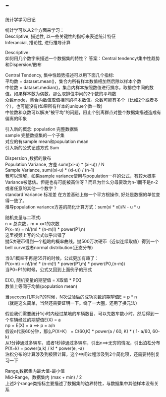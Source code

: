 # -
统计学学习日记

统计学可以从2个方面来学习：  
Descriptive, 描述性, 以一些关键性的指标来表述统计特征  
Inferancial, 推论性, 进行推导计算  

Descriptive:  
如何用几个数字来描述一个数据集的特性？ 答案：Central tendency/集中性趋势和Dispersion/散布  

Central Tendency, 集中性趋势描述可以用下面几个指标:  
平均数 = dataset.mean()，集合内所有样本数值相加然后除以样本个数  
中位数 = dataset.median()，集合内样本按照数值进行排序，取排位中间的数值。如果样本数为偶数，那么取排位中间的2个数的平均数  
众数mode，集合内数值取值相同的样本数值。众数可能有多个（比如2个或者多个），也可能没有(如果所有样本的unique个数一致)  
中位数和众数可以解决"被平均"的问题，阻止个别离群点对整个数据集描述造成有偏离的印象  

引入新的概念: 
population 完整数据集  
sample 完整数据集的一个子集  
对应的有sample mean和population mean  
引入新的公式记述方式  Sum  

Dispersion ,数据的散布  
Population Variance, 方差  sum((xi-u) * (xi-u)) / N  
Sample Variance, sum((xi-u) * (xi-u)) / (n-1)  
我可以理解，如果sample variance使用与population一样的公式，有较大概率Variance被低估。但是也有可能被高估呀？而且为什么分母要改为n-1而不是n-2或者任意的其他一个数字？  
standard Variance 标准差  在方差基础上做一个平方根操作, 好处是数据的单位变得一致了。  
推导population variance方差的简化计算方式：sum(xi * xi)/N - u * u

随机变量与二项式:  
n = 总次数，m = x=1的次数  
P(x=m) = n!/(m! * (n-m)!) * power(P1,n)  
这里视频上写的公式似乎出错了  
抛5次硬币得到一个粗略的概率曲线，抛500万次硬币（近似连续取值）得到一个bell curve或者normal distribution(正态分布)  

当0/1概率不再是55开的时候，公式更加有趣了：  
P(x=m) = n!/(m! * (n-m)!) * power(P1,m) * power(P0,(n-m))  
当P0=P1的时候，公式又回到上面例子的形式  

E(X), 随机变量的期望值 = X取值 * P(X)  
数值上等同于均值(population mean)  

当success几率为P的时候，N次试验后的成功次数的期望值E = p * n  
（就是这么简单，当然还需要证明一下。绕了一大圈，还用了换元法）  

假设我们需要统计1小时内经过某地的车辆数目，可以先数车数小时，然后得到一个车辆经过的期望值E(X) = a  
np = E(X) = a ==> p = a/n  
假设n代表60分钟，那么P(X=K） = C(60,K) * power(a / 60, K) * ( 1- a/60, 60-k)  
从1分钟通过多辆车，或者1秒钟通过多辆车，引出n==>无穷的情况，引出泊松分布  
P(X=k) = power(a,k) / k! * power(e, -a)  
泊松分布的计算涉及到极限计算，这个中间过程涉及到2个简化项，还需要特别复习一下  



Range,数据集内最大值-最小值  
Mid-Range，数据集内 (max + min) / 2  
上述2个range类指标主要描述了数据集的边界特性，与数据集中其他样本没有关系  
